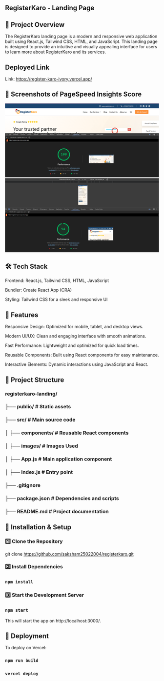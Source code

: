 ## RegisterKaro - Landing Page

## 🚀 Project Overview

The RegisterKaro landing page is a modern and responsive web application built using React.js, Tailwind CSS, HTML, and JavaScript. This landing page is designed to provide an intuitive and visually appealing interface for users to learn more about RegisterKaro and its services.

## Deployed Link

Link: https://register-karo-ivory.vercel.app/

## 📸 Screenshots of PageSpeed Insights Score

![alt text](<mobile.png>) ![alt text](<desktop.png>)

## 🛠 Tech Stack

Frontend: React.js, Tailwind CSS, HTML, JavaScript

Bundler: Create React App (CRA)

Styling: Tailwind CSS for a sleek and responsive UI

## 📌 Features

Responsive Design: Optimized for mobile, tablet, and desktop views.

Modern UI/UX: Clean and engaging interface with smooth animations.

Fast Performance: Lightweight and optimized for quick load times.

Reusable Components: Built using React components for easy maintenance.

Interactive Elements: Dynamic interactions using JavaScript and React.

## 📂 Project Structure

### registerkaro-landing/
### ├── public/         # Static assets
### ├── src/            # Main source code
### │   ├── components/ # Reusable React components
### │   ├── images/     # Images Used
### │   ├── App.js      # Main application component
### │   ├── index.js    # Entry point
### ├── .gitignore
### ├── package.json    # Dependencies and scripts
### ├── README.md       # Project documentation

## 🚀 Installation & Setup

### 1️⃣ Clone the Repository

git clone https://github.com/saksham25022004/registerkaro.git

### 2️⃣ Install Dependencies

### `npm install`

### 3️⃣ Start the Development Server

### `npm start`

This will start the app on http://localhost:3000/.

## 📌 Deployment

To deploy on Vercel:

### `npm run build`
### `vercel deploy`



